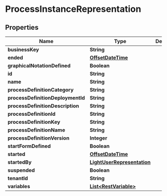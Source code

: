 # ProcessInstanceRepresentation

## Properties
Name | Type | Description | Notes
------------ | ------------- | ------------- | -------------
**businessKey** | **String** |  |  [optional]
**ended** | [**OffsetDateTime**](OffsetDateTime.md) |  |  [optional]
**graphicalNotationDefined** | **Boolean** |  |  [optional]
**id** | **String** |  |  [optional]
**name** | **String** |  |  [optional]
**processDefinitionCategory** | **String** |  |  [optional]
**processDefinitionDeploymentId** | **String** |  |  [optional]
**processDefinitionDescription** | **String** |  |  [optional]
**processDefinitionId** | **String** |  |  [optional]
**processDefinitionKey** | **String** |  |  [optional]
**processDefinitionName** | **String** |  |  [optional]
**processDefinitionVersion** | **Integer** |  |  [optional]
**startFormDefined** | **Boolean** |  |  [optional]
**started** | [**OffsetDateTime**](OffsetDateTime.md) |  |  [optional]
**startedBy** | [**LightUserRepresentation**](LightUserRepresentation.md) |  |  [optional]
**suspended** | **Boolean** |  |  [optional]
**tenantId** | **String** |  |  [optional]
**variables** | [**List&lt;RestVariable&gt;**](RestVariable.md) |  |  [optional]
